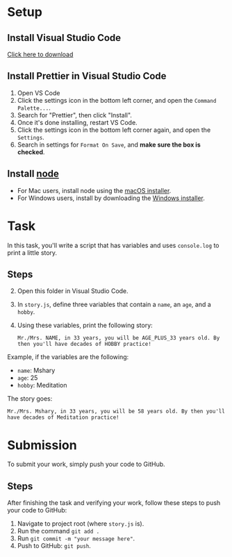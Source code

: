 # Setup

## Install Visual Studio Code

[Click here to download](https://code.visualstudio.com/download)

## Install Prettier in Visual Studio Code

1. Open VS Code
2. Click the settings icon in the bottom left corner, and open the `Command Palette...`.
3. Search for "Prettier", then click "Install".
4. Once it's done installing, restart VS Code.
5. Click the settings icon in the bottom left corner again, and open the `Settings`.
6. Search in settings for `Format On Save`, and **make sure the box is checked**.

## Install [node](https://nodejs.org/en/download/)

- For Mac users, install node using the [macOS installer](https://nodejs.org/dist/v12.16.3/node-v12.16.3.pkg).
- For Windows users, install by downloading the [Windows installer](https://nodejs.org/dist/v12.16.3/node-v12.16.3-x64.msi).

# Task

In this task, you'll write a script that has variables and uses `console.log` to print a little story.

## Steps

2. Open this folder in Visual Studio Code.
3. In `story.js`, define three variables that contain a `name`, an `age`, and a `hobby`.
4. Using these variables, print the following story:

   ```
   Mr./Mrs. NAME, in 33 years, you will be AGE_PLUS_33 years old. By then you'll have decades of HOBBY practice!
   ```

Example, if the variables are the following:

- `name`: Mshary
- `age`: 25
- `hobby`: Meditation

The story goes:

```
Mr./Mrs. Mshary, in 33 years, you will be 58 years old. By then you'll have decades of Meditation practice!
```

# Submission

To submit your work, simply push your code to GitHub.

## Steps

After finishing the task and verifying your work, follow these steps to push your code to GitHub:

1. Navigate to project root (where `story.js` is).
2. Run the command `git add .`
3. Run `git commit -m "your message here"`.
4. Push to GitHub: `git push`.
